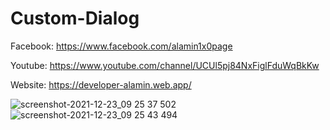 # Custom-Dialog

Facebook: https://www.facebook.com/alamin1x0page

Youtube: https://www.youtube.com/channel/UCUl5pj84NxFiglFduWqBkKw

Website: https://developer-alamin.web.app/

![screenshot-2021-12-23_09 25 37 502](https://user-images.githubusercontent.com/55847412/147188058-48924238-af83-48ce-aeab-03e0eac49189.png)
![screenshot-2021-12-23_09 25 43 494](https://user-images.githubusercontent.com/55847412/147188067-d9805ad1-478d-4a4e-84bb-8578b8958c6d.png)


